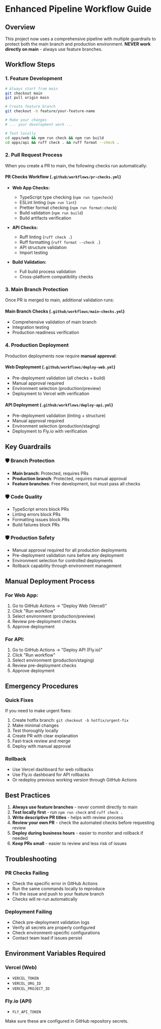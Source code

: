 # Enhanced Pipeline Workflow Guide

## Overview
This project now uses a comprehensive pipeline with multiple guardrails to protect both the main branch and production environment. **NEVER work directly on main** - always use feature branches.

## Workflow Steps

### 1. Feature Development
```bash
# Always start from main
git checkout main
git pull origin main

# Create feature branch
git checkout -b feature/your-feature-name

# Make your changes
# ... your development work ...

# Test locally
cd apps/web && npm run check && npm run build
cd apps/api && ruff check . && ruff format --check .
```

### 2. Pull Request Process
When you create a PR to main, the following checks run automatically:

#### PR Checks Workflow (`.github/workflows/pr-checks.yml`)
- **Web App Checks:**
  - TypeScript type checking (`npm run typecheck`)
  - ESLint linting (`npm run lint`)
  - Prettier format checking (`npm run format:check`)
  - Build validation (`npm run build`)
  - Build artifacts verification

- **API Checks:**
  - Ruff linting (`ruff check .`)
  - Ruff formatting (`ruff format --check .`)
  - API structure validation
  - Import testing

- **Build Validation:**
  - Full build process validation
  - Cross-platform compatibility checks

### 3. Main Branch Protection
Once PR is merged to main, additional validation runs:

#### Main Branch Checks (`.github/workflows/main-checks.yml`)
- Comprehensive validation of main branch
- Integration testing
- Production readiness verification

### 4. Production Deployment
Production deployments now require **manual approval**:

#### Web Deployment (`.github/workflows/deploy-web.yml`)
- Pre-deployment validation (all checks + build)
- Manual approval required
- Environment selection (production/preview)
- Deployment to Vercel with verification

#### API Deployment (`.github/workflows/deploy-api.yml`)
- Pre-deployment validation (linting + structure)
- Manual approval required
- Environment selection (production/staging)
- Deployment to Fly.io with verification

## Key Guardrails

### 🛡️ Branch Protection
- **Main branch**: Protected, requires PRs
- **Production branch**: Protected, requires manual approval
- **Feature branches**: Free development, but must pass all checks

### 🛡️ Code Quality
- TypeScript errors block PRs
- Linting errors block PRs
- Formatting issues block PRs
- Build failures block PRs

### 🛡️ Production Safety
- Manual approval required for all production deployments
- Pre-deployment validation runs before any deployment
- Environment selection for controlled deployments
- Rollback capability through environment management

## Manual Deployment Process

### For Web App:
1. Go to GitHub Actions → "Deploy Web (Vercel)"
2. Click "Run workflow"
3. Select environment (production/preview)
4. Review pre-deployment checks
5. Approve deployment

### For API:
1. Go to GitHub Actions → "Deploy API (Fly.io)"
2. Click "Run workflow"
3. Select environment (production/staging)
4. Review pre-deployment checks
5. Approve deployment

## Emergency Procedures

### Quick Fixes
If you need to make urgent fixes:
1. Create hotfix branch: `git checkout -b hotfix/urgent-fix`
2. Make minimal changes
3. Test thoroughly locally
4. Create PR with clear explanation
5. Fast-track review and merge
6. Deploy with manual approval

### Rollback
- Use Vercel dashboard for web rollbacks
- Use Fly.io dashboard for API rollbacks
- Or redeploy previous working version through GitHub Actions

## Best Practices

1. **Always use feature branches** - never commit directly to main
2. **Test locally first** - run `npm run check` and `ruff check .`
3. **Write descriptive PR titles** - helps with review process
4. **Review your own PR** - check the automated checks before requesting review
5. **Deploy during business hours** - easier to monitor and rollback if needed
6. **Keep PRs small** - easier to review and less risk of issues

## Troubleshooting

### PR Checks Failing
- Check the specific error in GitHub Actions
- Run the same commands locally to reproduce
- Fix the issue and push to your feature branch
- Checks will re-run automatically

### Deployment Failing
- Check pre-deployment validation logs
- Verify all secrets are properly configured
- Check environment-specific configurations
- Contact team lead if issues persist

## Environment Variables Required

### Vercel (Web)
- `VERCEL_TOKEN`
- `VERCEL_ORG_ID`
- `VERCEL_PROJECT_ID`

### Fly.io (API)
- `FLY_API_TOKEN`

Make sure these are configured in GitHub repository secrets.
